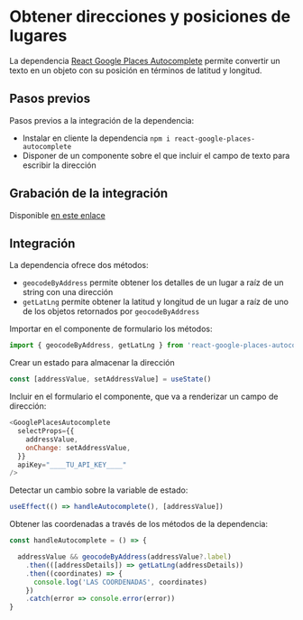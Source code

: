 # Obtener direcciones y posiciones de lugares

La dependencia [React Google Places Autocomplete](https://www.npmjs.com/package/react-google-places-autocomplete) permite convertir un texto en un objeto con su posición en términos de latitud y longitud.

## Pasos previos
Pasos previos a la integración de la dependencia:
- Instalar en cliente la dependencia `npm i react-google-places-autocomplete`
- Disponer de un componente sobre el que incluir el campo de texto para escribir la dirección

## Grabación de la integración
Disponible [en este enlace](https://drive.google.com/file/d/1mPIffVZD0exq7V89AN0RUrMlg0d-atI2/preview)

## Integración
La dependencia ofrece dos métodos:
- `geocodeByAddress` permite obtener los detalles de un lugar a raíz de un string con una dirección
- `getLatLng` permite obtener la latitud y longitud de un lugar a raíz de uno de los objetos retornados por `geocodeByAddress`

Importar en el componente de formulario los métodos:
````javascript
import { geocodeByAddress, getLatLng } from 'react-google-places-autocomplete'
````

Crear un estado para almacenar la dirección
````javascript
const [addressValue, setAddressValue] = useState()
````

Incluir en el formulario el componente, que va a renderizar un campo de dirección:
````javascript
<GooglePlacesAutocomplete
  selectProps={{
    addressValue,
    onChange: setAddressValue,
  }}
  apiKey="____TU_API_KEY____"
/>
````

Detectar un cambio sobre la variable de estado:
````javascript
useEffect(() => handleAutocomplete(), [addressValue])
````

Obtener las coordenadas a través de los métodos de la dependencia:
````javascript
const handleAutocomplete = () => {

  addressValue && geocodeByAddress(addressValue?.label)
    .then(([addressDetails]) => getLatLng(addressDetails))
    .then((coordinates) => {
      console.log('LAS COORDENADAS', coordinates)
    })
    .catch(error => console.error(error))
}
````
